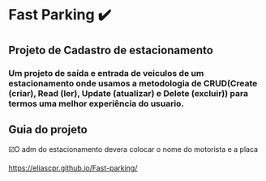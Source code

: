
<h1>Fast Parking ✔️</h1>
<h2>Projeto de Cadastro de estacionamento</h2>

<h3>Um projeto de saída e entrada de veiculos de um estacionamento onde usamos a 
metodologia de CRUD(Create (criar), Read (ler), Update (atualizar) e Delete (excluir))
para termos uma melhor experiência do usuario.</h3>

<h2>Guia do projeto</h2>
☑️O adm do estacionamento devera colocar o nome do motorista e a placa


https://eliascpr.github.io/Fast-parking/
